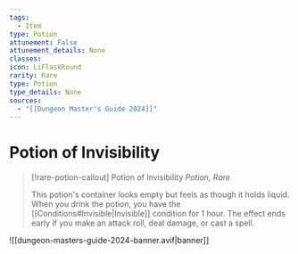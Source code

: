 ```yaml
---
tags:
  - Item
type: Potion
attunement: False
attunement_details: None
classes:
icon: LiFlaskRound
rarity: Rare
type: Potion
type_details: None
sources: 
  - "[[Dungeon Master's Guide 2024]]"
---
```

# Potion of Invisibility
>[!rare-potion-callout] Potion of Invisibility
>_Potion, Rare_
>
>This potion's container looks empty but feels as though it holds liquid. When you drink the potion, you have the [[Conditions#Invisible\|Invisible]] condition for 1 hour. The effect ends early if you make an attack roll, deal damage, or cast a spell.
>


![[dungeon-masters-guide-2024-banner.avif|banner]]